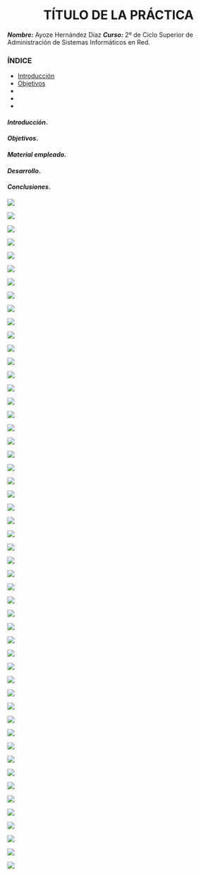 
<center>

# TÍTULO DE LA PRÁCTICA


</center>

***Nombre:*** Ayoze Hernández Díaz
***Curso:*** 2º de Ciclo Superior de Administración de Sistemas Informáticos en Red.

### ÍNDICE

+ [Introducción](#id1)
+ [Objetivos](#id2)
+ [](#id3)
+ [](#id4)
+ [](#id5)


#### ***Introducción***. <a name="id1"></a>

#### ***Objetivos***. <a name="id2"></a>

#### ***Material empleado***. <a name="id3"></a>

#### ***Desarrollo***. <a name="id4"></a>

#### ***Conclusiones***. <a name="id5"></a>

![](./img/001.png)

![](./img/002.png)

![](./img/003.png)

![](./img/004.png)

![](./img/005.png)

![](./img/006.png)

![](./img/007.png)

![](./img/008.png)

![](./img/009.png)

![](./img/010.png)

![](./img/011.png)

![](./img/012.png)

![](./img/013.png)

![](./img/014.png)

![](./img/015.png)

![](./img/016.png)

![](./img/017.png)

![](./img/018.png)

![](./img/019.png)

![](./img/020.png)

![](./img/021.png)

![](./img/022.png)

![](./img/022.png)

![](./img/023.png)

![](./img/024.png)

![](./img/025.png)

![](./img/026.png)

![](./img/027.png)

![](./img/028.png)

![](./img/029.png)

![](./img/030.png)

![](./img/031.png)

![](./img/032.png)

![](./img/033.png)

![](./img/034.png)

![](./img/035.png)

![](./img/036.png)

![](./img/037.png)

![](./img/038.png)

![](./img/039.png)

![](./img/040.png)

![](./img/041.png)

![](./img/042.png)

![](./img/043.png)

![](./img/044.png)

![](./img/045.png)

![](./img/046.png)

![](./img/047.png)

![](./img/048.png)

![](./img/049.png)

![](./img/050.png)
